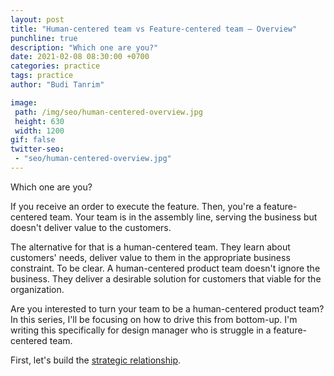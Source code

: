 ```yaml
---
layout: post
title: "Human-centered team vs Feature-centered team – Overview"
punchline: true
description: "Which one are you?"
date: 2021-02-08 08:30:00 +0700
categories: practice
tags: practice
author: "Budi Tanrim"

image:
 path: /img/seo/human-centered-overview.jpg
 height: 630
 width: 1200
gif: false
twitter-seo: 
 - "seo/human-centered-overview.jpg"
---
```


Which one are you?

If you receive an order to execute the feature. Then, you're a feature-centered team. Your team is in the assembly line, serving the business but doesn't deliver value to the customers.

The alternative for that is a human-centered team. They learn about customers' needs, deliver value to them in the appropriate business constraint. To be clear. A human-centered product team doesn't ignore the business. They deliver a desirable solution for customers that viable for the organization.

Are you interested to turn your team to be a human-centered product team? In this series, I'll be focusing on how to drive this from bottom-up. I'm writing this specifically for design manager who is struggle in a feature-centered team.

First, let's build the [strategic relationship][link-1].

[link-1]: https://buditanrim.co/2021/human-centered-team-relationsihp